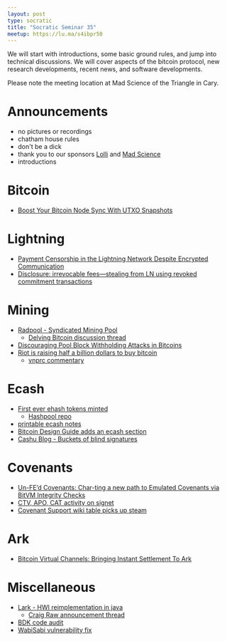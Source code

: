 ```yaml
---
layout: post
type: socratic
title: "Socratic Seminar 35"
meetup: https://lu.ma/s4ibpr50
---
```


We will start with introductions, some basic ground rules, and jump into technical discussions. We will cover aspects of the bitcoin protocol, new research developments, recent news, and software developments.

Please note the meeting location at Mad Science of the Triangle in Cary.

# Announcements

- no pictures or recordings
- chatham house rules
- don't be a dick
- thank you to our sponsors [Lolli](https://www.lolli.com/) and [Mad Science](https://triangle.madscience.org/)
- introductions

# Bitcoin
- [Boost Your Bitcoin Node Sync With UTXO Snapshots](https://blog.lopp.net/bitcoin-node-sync-with-utxo-snapshots/)

# Lightning
- [Payment Censorship in the Lightning Network Despite Encrypted Communication](https://drops.dagstuhl.de/entities/document/10.4230/LIPIcs.AFT.2024.12)
- [Disclosure: irrevocable fees—stealing from LN using revoked commitment transactions](https://delvingbitcoin.org/t/disclosure-irrevocable-fees-stealing-from-ln-using-revoked-commitment-transactions/1314/1)

# Mining
- [Radpool - Syndicated Mining Pool](https://radpool.xyz)
  - [Delving Bitcoin discussion thread](https://delvingbitcoin.org/t/radpool-decentralised-mining-pool-with-futures-contracts-for-payouts/)
- [Discouraging Pool Block Withholding Attacks in Bitcoins](https://arxiv.org/pdf/2008.06923)
- [Riot is raising half a billion dollars to buy bitcoin](https://www.riotplatforms.com/riot-platforms-announces-proposed-private-offering-of-500-million-of-convertible-senior-notes/)
  - [vnprc commentary](https://njump.me/nevent1qqsplq7yp34yxj3754ff9kgcjxchqmg725chyla8run082300m50vdqpzemhxue69uhhyetvv9ujumn0wd68ytnzv9hxgq3q6vzjeglr653mrmyqvu0trwaq29az753wr9th3hyrm5p63kz2zu8q2pqj9d)

# Ecash
- [First ever ehash tokens minted](https://njump.me/nevent1qqsys3de3auph4wwcmqcxzzclj6vy5t0zwwe2pdkwke9klf6umuv50cpzemhxue69uhhyetvv9ujumn0wd68ytnzv9hxgq3q6vzjeglr653mrmyqvu0trwaq29az753wr9th3hyrm5p63kz2zu8qalcadd)
  - [Hashpool repo](https://github.com/vnprc/hashpool)
- [printable ecash notes](https://brrr.gandlaf.com/)
- [Bitcoin Design Guide adds an ecash section](https://bitcoin.design/guide/how-it-works/ecash/introduction/)
- [Cashu Blog - Buckets of blind signatures](https://blog.cashu.space/buckets-of-blind-signatures/)

# Covenants
- [Un-FE’d Covenants: Char-ting a new path to Emulated Covenants via BitVM Integrity Checks](https://rubin.io/public/pdfs/unfedcovenants.pdf)
- [CTV, APO, CAT activity on signet](https://delvingbitcoin.org/t/ctv-apo-cat-activity-on-signet/1257)
- [Covenant Support wiki table picks up steam](https://en.bitcoin.it/wiki/Covenants_support)

# Ark
- [Bitcoin Virtual Channels: Bringing Instant Settlement To Ark](https://arkdev.info/blog/bitcoin-virtual-channels/)

# Miscellaneous
- [Lark - HWI reimplementation in java](https://github.com/sparrowwallet/larkapp)
  - [Craig Raw announcement thread](https://x.com/craigraw/status/1863882416546271714)
- [BDK code audit](https://bitcoindevkit.org/blog/_2024-q4-code-audit/)
- [WabiSabi vulnerability fix](https://www.therage.co/vulnerability-wabisabi-coinjoin/)